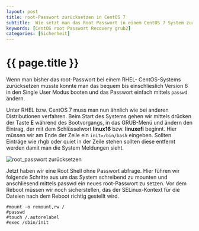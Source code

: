 ```yaml
---
layout: post
title: root-Passwort zurücksetzen in CentOS 7
subtitle:  Wie setzt man das Root Passwort in einem CentOS 7 System zurücksetzt wenn man es vergessen hat. Es ist zwar ärgerlich aber auch kein grossen Aufwand.
keywords: [CentOS root Passwort Recovery grub2]
categories: [Sicherheit]
---
```

# {{ page.title }}

Wenn man bisher das root-Passwort bei einem RHEL- CentOS-Systems zurücksetzen musste konnte man das bequem bis einschlieslich Version 6 in den Single User Modus booten und das Passwort einfach mittels `passwd` ändern.

Unter RHEL bzw. CentOS 7 muss man nun ähnlich wie bei anderen Distributionen verfahren. Beim Start des Systems gehen wir mittels drücken der Taste **E**  während des Bootvorgangs, in das GRUB-Menü und ändern den Eintrag, der mit dem Schlüsselwort **linux16** bzw. **linuxefi** beginnt. Hier müssen wir am Ende der Zeile ein `init=/bin/bash` eingeben. Sollten Einträge wie rhgb oder quiet in der Zeile stehen sollten diese entfernt werden damit man die System Meldungen sieht.

![root_passwort zurücksetzen](https://www.elastic2ls.com/wp-content/uploads/2015/06/centos7-init-sh.webp)

Jetzt haben wir eine Root Shell ohne Passwort abfrage. Hier führen wir folgende Schritte aus um das System schreibend zu mounten und anschliesend mittels passwd ein neues root-Passwort zu setzen. Vor dem Reboot müssen wir noch sicherstellen, das der SELinux-Kontext für die Dateien nach dem Reboot richtig gestellt wird.

```
#mount -o remount,rw /
#passwd
#touch /.autorelabel
#exec /sbin/init
```
